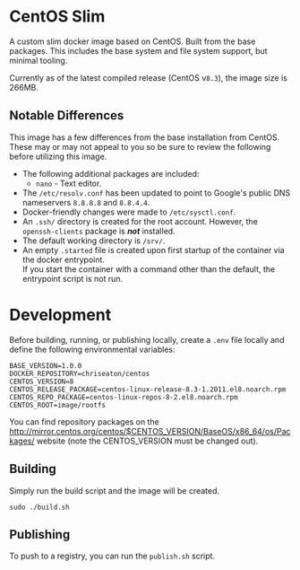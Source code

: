 # CentOS Slim
A custom slim docker image based on CentOS. Built from the base packages. This includes the base system and file system
support, but minimal tooling. 

Currently as of the latest compiled release (CentOS v`8.3`), the image size is 266MB.

## Notable Differences
This image has a few differences from the base installation from CentOS. These may or may not appeal to you so be sure
to review the following before utilizing this image.

- The following additional packages are included:
  - `nano` - Text editor.
- The `/etc/resolv.conf` has been updated to point to Google's public DNS nameservers `8.8.8.8` and `8.8.4.4`.
- Docker-friendly changes were made to `/etc/sysctl.conf`.
- An `.ssh/` directory is created for the root account. However, the `openssh-clients` package is _**not**_ installed.
- The default working directory is `/srv/`.
- An empty `.started` file is created upon first startup of the container via the docker entrypoint.    
  If you start the container with a command other than the default, the entrypoint script is not run.

# Development
Before building, running, or publishing locally, create a `.env` file locally and define the following environmental variables:

```
BASE_VERSION=1.0.0
DOCKER_REPOSITORY=chriseaton/centos
CENTOS_VERSION=8
CENTOS_RELEASE_PACKAGE=centos-linux-release-8.3-1.2011.el8.noarch.rpm
CENTOS_REPO_PACKAGE=centos-linux-repos-8-2.el8.noarch.rpm
CENTOS_ROOT=image/rootfs
```
You can find repository packages on the http://mirror.centos.org/centos/$CENTOS_VERSION/BaseOS/x86_64/os/Packages/ website (note the CENTOS_VERSION must be changed out).

## Building
Simply run the build script and the image will be created. 
```
sudo ./build.sh
```

## Publishing
To push to a registry, you can run the `publish.sh` script.